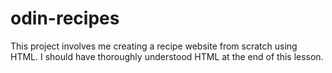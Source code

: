 # odin-recipes
This project involves me creating a recipe website from scratch using HTML.
I should have thoroughly understood HTML at the end of this lesson.
